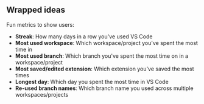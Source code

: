 ## Wrapped ideas

Fun metrics to show users:

* **Streak**: How many days in a row you've used VS Code
* **Most used workspace**: Which workspace/project you've spent the most time in
* **Most used branch**: Which branch you've spent the most time on in a workspace/project
* **Most saved/edited extension**: Which extension you've saved the most times
* **Longest day**: Which day you spent the most time in VS Code
* **Re-used branch names**: Which branch name you used across multiple workspaces/projects